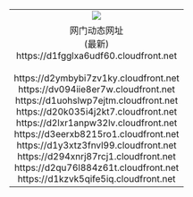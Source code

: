 ﻿<table>
  <tr></tr>
  <tr><td colspan=2 align=center><img src="https://d1fgglxa6udf60.cloudfront.net/Up/oGate.jpg" /></td></tr>
  <tr><td colspan=2 align=center>网门动态网址<br/>(最新)
<br>https://d1fgglxa6udf60.cloudfront.net
<br/>
<br>https://d2ymbybi7zv1ky.cloudfront.net
<br>https://dv094iie8er7w.cloudfront.net
<br>https://d1uohslwp7ejtm.cloudfront.net
<br>https://d20k035i4j2kt7.cloudfront.net
<br>https://d2lxr1anpw32lv.cloudfront.net
<br>https://d3eerxb8215ro1.cloudfront.net
<br>https://d1y3xtz3fnvl99.cloudfront.net
<br>https://d294xnrj87rcj1.cloudfront.net
<br>https://d2qu76l884z61t.cloudfront.net
<br>https://d1kzvk5qife5iq.cloudfront.net
    </td>
  </tr>
</table>
